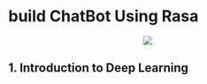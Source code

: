 # build ChatBot Using Rasa

<p align="center">
  <img  src="https://www.jivochat.com/assets/images/compressed/chatbots/chatbots-white.png">
</p>

## 1. Introduction to Deep Learning
